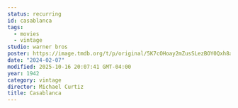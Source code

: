 ```yaml
---
status: recurring
id: casablanca
tags:
  - movies
  - vintage
studio: warner bros
poster: https://image.tmdb.org/t/p/original/5K7cOHoay2mZusSLezBOY0Qxh8a.jpg
date: "2024-02-07"
modified: 2025-10-16 20:07:41 GMT-04:00
year: 1942
category: vintage
director: Michael Curtiz
title: Casablanca
---
```

